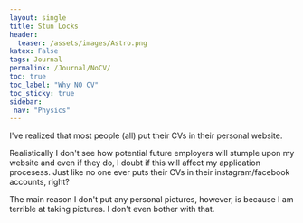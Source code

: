 ```yaml
---
layout: single
title: Stun Locks
header:
  teaser: /assets/images/Astro.png
katex: False
tags: Journal
permalink: /Journal/NoCV/
toc: true
toc_label: "Why NO CV"
toc_sticky: true
sidebar:
 nav: "Physics"
---
```


I've realized that most people (all) put their CVs in their personal website. 

Realistically I don't see how potential future employers will stumple upon my website and even if they do, I doubt if this will affect my application procesess. Just like no one ever puts their CVs in their instagram/facebook accounts, right?

The main reason I don't put any personal pictures, however, is because I am terrible at taking pictures. I don't even bother with that. 





